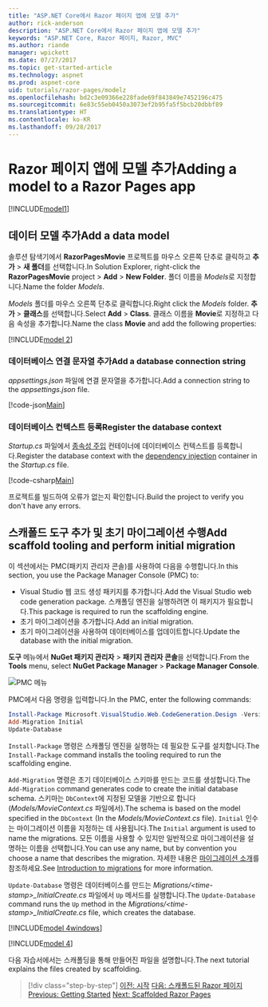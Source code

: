 ```yaml
---
title: "ASP.NET Core에서 Razor 페이지 앱에 모델 추가"
author: rick-anderson
description: "ASP.NET Core에서 Razor 페이지 앱에 모델 추가"
keywords: "ASP.NET Core, Razor 페이지, Razor, MVC"
ms.author: riande
manager: wpickett
ms.date: 07/27/2017
ms.topic: get-started-article
ms.technology: aspnet
ms.prod: aspnet-core
uid: tutorials/razor-pages/modelz
ms.openlocfilehash: bd2c3e09366e228fade69f843849e7452196c475
ms.sourcegitcommit: 6e83c55eb0450a3073ef2b95fa5f5bcb20dbbf89
ms.translationtype: HT
ms.contentlocale: ko-KR
ms.lasthandoff: 09/28/2017
---
```

# <a name="adding-a-model-to-a-razor-pages-app"></a><span data-ttu-id="86286-104">Razor 페이지 앱에 모델 추가</span><span class="sxs-lookup"><span data-stu-id="86286-104">Adding a model to a Razor Pages app</span></span>

[!INCLUDE[model1](../../includes/RP/model1.md)]

## <a name="add-a-data-model"></a><span data-ttu-id="86286-105">데이터 모델 추가</span><span class="sxs-lookup"><span data-stu-id="86286-105">Add a data model</span></span>

<span data-ttu-id="86286-106">솔루션 탐색기에서 **RazorPagesMovie** 프로젝트를 마우스 오른쪽 단추로 클릭하고 **추가** > **새 폴더**를 선택합니다.</span><span class="sxs-lookup"><span data-stu-id="86286-106">In Solution Explorer, right-click the **RazorPagesMovie** project > **Add** > **New Folder**.</span></span> <span data-ttu-id="86286-107">폴더 이름을 *Models*로 지정합니다.</span><span class="sxs-lookup"><span data-stu-id="86286-107">Name the folder *Models*.</span></span>

<span data-ttu-id="86286-108">*Models* 폴더를 마우스 오른쪽 단추로 클릭합니다.</span><span class="sxs-lookup"><span data-stu-id="86286-108">Right click the *Models* folder.</span></span> <span data-ttu-id="86286-109">**추가** > **클래스**를 선택합니다.</span><span class="sxs-lookup"><span data-stu-id="86286-109">Select **Add** > **Class**.</span></span> <span data-ttu-id="86286-110">클래스 이름을 **Movie**로 지정하고 다음 속성을 추가합니다.</span><span class="sxs-lookup"><span data-stu-id="86286-110">Name the class **Movie** and add the following properties:</span></span>

[!INCLUDE[model 2](../../includes/RP/model2.md)]

<a name="cs"></a>
### <a name="add-a-database-connection-string"></a><span data-ttu-id="86286-111">데이터베이스 연결 문자열 추가</span><span class="sxs-lookup"><span data-stu-id="86286-111">Add a database connection string</span></span>

<span data-ttu-id="86286-112">*appsettings.json* 파일에 연결 문자열을 추가합니다.</span><span class="sxs-lookup"><span data-stu-id="86286-112">Add a connection string to the *appsettings.json* file.</span></span>

[!code-json[Main](../../tutorials/razor-pages/razor-pages-start/sample/RazorPagesMovie/appsettings.json?highlight=8-10)]

<a name="reg"></a>
###  <a name="register-the-database-context"></a><span data-ttu-id="86286-113">데이터베이스 컨텍스트 등록</span><span class="sxs-lookup"><span data-stu-id="86286-113">Register the database context</span></span>

<span data-ttu-id="86286-114">*Startup.cs* 파일에서 [종속성 주입](xref:fundamentals/dependency-injection) 컨테이너에 데이터베이스 컨텍스트를 등록합니다.</span><span class="sxs-lookup"><span data-stu-id="86286-114">Register the database context with the [dependency injection](xref:fundamentals/dependency-injection) container in the *Startup.cs* file.</span></span>

[!code-csharp[Main](../../tutorials/razor-pages/razor-pages-start/sample/RazorPagesMovie/Startup.cs?name=snippet_ConfigureServices&highlight=3-6)]

<span data-ttu-id="86286-115">프로젝트를 빌드하여 오류가 없는지 확인합니다.</span><span class="sxs-lookup"><span data-stu-id="86286-115">Build the project to verify you don't have any errors.</span></span>

<a name="pmc"></a>
## <a name="add-scaffold-tooling-and-perform-initial-migration"></a><span data-ttu-id="86286-116">스캐폴드 도구 추가 및 초기 마이그레이션 수행</span><span class="sxs-lookup"><span data-stu-id="86286-116">Add scaffold tooling and perform initial migration</span></span>

<span data-ttu-id="86286-117">이 섹션에서는 PMC(패키지 관리자 콘솔)를 사용하여 다음을 수행합니다.</span><span class="sxs-lookup"><span data-stu-id="86286-117">In this section, you use the Package Manager Console (PMC) to:</span></span>

* <span data-ttu-id="86286-118">Visual Studio 웹 코드 생성 패키지를 추가합니다.</span><span class="sxs-lookup"><span data-stu-id="86286-118">Add the Visual Studio web code generation package.</span></span> <span data-ttu-id="86286-119">스캐폴딩 엔진을 실행하려면 이 패키지가 필요합니다.</span><span class="sxs-lookup"><span data-stu-id="86286-119">This package is required to run the scaffolding engine.</span></span>
* <span data-ttu-id="86286-120">초기 마이그레이션을 추가합니다.</span><span class="sxs-lookup"><span data-stu-id="86286-120">Add an initial migration.</span></span>
* <span data-ttu-id="86286-121">초기 마이그레이션을 사용하여 데이터베이스를 업데이트합니다.</span><span class="sxs-lookup"><span data-stu-id="86286-121">Update the database with the initial migration.</span></span>

<span data-ttu-id="86286-122">**도구** 메뉴에서 **NuGet 패키지 관리자** > **패키지 관리자 콘솔**을 선택합니다.</span><span class="sxs-lookup"><span data-stu-id="86286-122">From the **Tools** menu, select **NuGet Package Manager** > **Package Manager Console**.</span></span>

  ![PMC 메뉴](../first-mvc-app/adding-model/_static/pmc.png)

<span data-ttu-id="86286-124">PMC에서 다음 명령을 입력합니다.</span><span class="sxs-lookup"><span data-stu-id="86286-124">In the PMC, enter the following commands:</span></span>

```powershell
Install-Package Microsoft.VisualStudio.Web.CodeGeneration.Design -Version 2.0.0
Add-Migration Initial
Update-Database
```

<span data-ttu-id="86286-125">`Install-Package` 명령은 스캐폴딩 엔진을 실행하는 데 필요한 도구를 설치합니다.</span><span class="sxs-lookup"><span data-stu-id="86286-125">The `Install-Package` command installs the tooling required to run the scaffolding engine.</span></span>

<span data-ttu-id="86286-126">`Add-Migration` 명령은 초기 데이터베이스 스키마를 만드는 코드를 생성합니다.</span><span class="sxs-lookup"><span data-stu-id="86286-126">The `Add-Migration` command generates code to create the initial database schema.</span></span> <span data-ttu-id="86286-127">스키마는 `DbContext`에 지정된 모델을 기반으로 합니다(*Models/MovieContext.cs* 파일에서).</span><span class="sxs-lookup"><span data-stu-id="86286-127">The schema is based on the model specified in the `DbContext` (In the *Models/MovieContext.cs* file).</span></span> <span data-ttu-id="86286-128">`Initial` 인수는 마이그레이션 이름을 지정하는 데 사용됩니다.</span><span class="sxs-lookup"><span data-stu-id="86286-128">The `Initial` argument is used to name the migrations.</span></span> <span data-ttu-id="86286-129">모든 이름을 사용할 수 있지만 일반적으로 마이그레이션을 설명하는 이름을 선택합니다.</span><span class="sxs-lookup"><span data-stu-id="86286-129">You can use any name, but by convention you choose a name that describes the migration.</span></span> <span data-ttu-id="86286-130">자세한 내용은 [마이그레이션 소개](xref:data/ef-mvc/migrations#introduction-to-migrations)를 참조하세요.</span><span class="sxs-lookup"><span data-stu-id="86286-130">See [Introduction to migrations](xref:data/ef-mvc/migrations#introduction-to-migrations) for more information.</span></span>

<span data-ttu-id="86286-131">`Update-Database` 명령은 데이터베이스를 만드는 *Migrations/\<time-stamp>_InitialCreate.cs* 파일에서 `Up` 메서드를 실행합니다.</span><span class="sxs-lookup"><span data-stu-id="86286-131">The `Update-Database` command runs the `Up` method in the *Migrations/\<time-stamp>_InitialCreate.cs* file, which creates the database.</span></span>

[!INCLUDE[model 4windows](../../includes/RP/model4Win.md)]

[!INCLUDE[model 4](../../includes/RP/model4.md)]

<span data-ttu-id="86286-132">다음 자습서에서는 스캐폴딩을 통해 만들어진 파일을 설명합니다.</span><span class="sxs-lookup"><span data-stu-id="86286-132">The next tutorial explains the files created by scaffolding.</span></span>

>[!div class="step-by-step"]
<span data-ttu-id="86286-133">[이전: 시작](xref:tutorials/razor-pages/razor-pages-start)
[다음: 스캐폴드된 Razor 페이지](xref:tutorials/razor-pages/page)</span><span class="sxs-lookup"><span data-stu-id="86286-133">[Previous: Getting Started](xref:tutorials/razor-pages/razor-pages-start)
[Next: Scaffolded Razor Pages](xref:tutorials/razor-pages/page)</span></span>    
